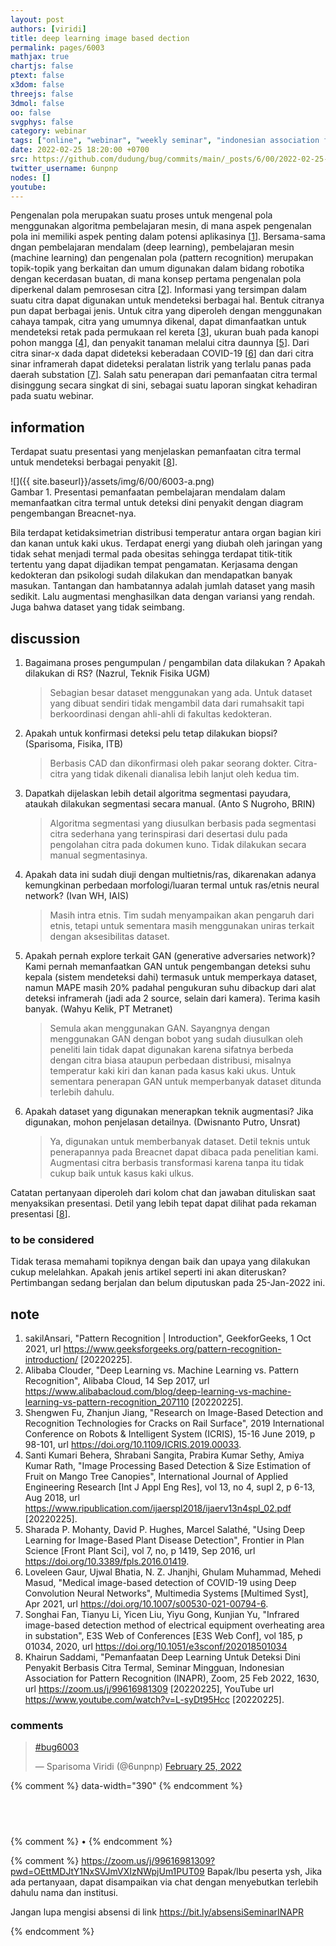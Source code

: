 ```yaml
---
layout: post
authors: [viridi]
title: deep learning image based dection
permalink: pages/6003
mathjax: true
chartjs: false
ptext: false
x3dom: false
threejs: false
3dmol: false
oo: false
svgphys: false
category: webinar
tags: ["online", "webinar", "weekly seminar", "indonesian association for pattern recognition", "inapr", "disease"]
date: 2022-02-25 18:20:00 +0700
src: https://github.com/dudung/bug/commits/main/_posts/6/00/2022-02-25-deep-learning-image-based-detection.md
twitter_username: 6unpnp
nodes: []
youtube:
---
```

Pengenalan pola merupakan suatu proses untuk mengenal pola menggunakan algoritma pembelajaran mesin, di mana aspek pengenalan pola ini memiliki aspek penting dalam potensi aplikasinya [[1](#r01)]. Bersama-sama dngan pembelajaran mendalam (deep learning), pembelajaran mesin (machine learning) dan pengenalan pola (pattern recognition) merupakan topik-topik yang berkaitan dan umum digunakan dalam bidang robotika dengan kecerdasan buatan, di mana konsep pertama pengenalan pola diperkenal dalam pemrosesan citra [[2](#r02)]. Informasi yang tersimpan dalam suatu citra dapat digunakan untuk mendeteksi berbagai hal. Bentuk citranya pun dapat berbagai jenis. Untuk citra yang diperoleh dengan menggunakan cahaya tampak, citra yang umumnya dikenal, dapat dimanfaatkan untuk mendeteksi retak pada permukaan rel kereta [[3](#r03)], ukuran buah pada kanopi pohon mangga [[4](#r04)], dan penyakit tanaman melalui citra daunnya [[5](#r05)]. Dari citra sinar-x dada dapat dideteksi keberadaan COVID-19 [[6](#r06)] dan dari citra sinar inframerah dapat dideteksi peralatan listrik yang terlalu panas pada daerah substation [[7](#r07)]. Salah satu penerapan dari pemanfaatan citra termal disinggung secara singkat di sini, sebagai suatu laporan singkat kehadiran pada suatu webinar.


## information
Terdapat suatu presentasi yang menjelaskan pemanfaatan citra termal untuk mendeteksi berbagai penyakit [[8](#r08)].

![]({{ site.baseurl}}/assets/img/6/00/6003-a.png) \
Gambar <a name='fig1'>1</a>. Presentasi pemanfaatan pembelajaran mendalam dalam memanfaatkan citra termal untuk deteksi dini penyakit dengan diagram pengembangan Breacnet-nya.

Bila terdapat ketidaksimetrian distribusi temperatur antara organ bagian kiri dan kanan untuk kaki ukus. Terdapat energi yang diubah oleh jaringan yang tidak sehat menjadi termal pada obesitas sehingga terdapat titik-titik tertentu yang dapat dijadikan tempat pengamatan. Kerjasama dengan kedokteran dan psikologi sudah dilakukan dan mendapatkan banyak masukan. Tantangan dan hambatannya adalah jumlah dataset yang masih sedikit. Lalu augmentasi menghasilkan data dengan variansi yang rendah. Juga bahwa dataset yang tidak seimbang.


## discussion
1. Bagaimana proses pengumpulan / pengambilan data dilakukan ? Apakah dilakukan di RS? (Nazrul, Teknik Fisika UGM)
	> Sebagian besar dataset menggunakan yang ada. Untuk dataset yang dibuat sendiri tidak mengambil data dari rumahsakit tapi berkoordinasi dengan ahli-ahli di fakultas kedokteran.
2. Apakah untuk konfirmasi deteksi pelu tetap dilakukan biopsi? (Sparisoma, Fisika, ITB)
	> Berbasis CAD dan dikonfirmasi oleh pakar seorang dokter. Citra-citra yang tidak dikenali dianalisa lebih lanjut oleh kedua tim.
3. Dapatkah dijelaskan lebih detail algoritma segmentasi payudara, ataukah dilakukan segmentasi secara manual. (Anto S Nugroho, BRIN)
	> Algoritma segmentasi yang diusulkan berbasis pada segmentasi citra sederhana yang terinspirasi dari desertasi dulu pada pengolahan citra pada dokumen kuno. Tidak dilakukan secara manual segmentasinya.
4. Apakah data ini sudah diuji dengan multietnis/ras, dikarenakan adanya kemungkinan perbedaan morfologi/luaran termal untuk ras/etnis neural network? (Ivan WH, IAIS)
	> Masih intra etnis. Tim sudah menyampaikan akan pengaruh dari etnis, tetapi untuk sementara masih menggunakan uniras terkait dengan aksesibilitas dataset.
5. Apakah pernah explore terkait GAN (generative adversaries network)? Kami pernah memanfaatkan GAN untuk pengembangan deteksi suhu kepala (sistem mendeteksi dahi) termasuk untuk memperkaya dataset, namun MAPE masih 20% padahal pengukuran suhu dibackup dari alat deteksi inframerah (jadi ada 2 source, selain dari kamera). Terima kasih banyak. (Wahyu Kelik, PT Metranet)
	> Semula akan menggunakan GAN. Sayangnya dengan menggunakan GAN dengan bobot yang sudah diusulkan oleh peneliti lain tidak dapat digunakan karena sifatnya berbeda dengan citra biasa ataupun perbedaan distribusi, misalnya temperatur kaki kiri dan kanan pada kasus kaki ukus. Untuk sementara penerapan GAN untuk memperbanyak dataset ditunda terlebih dahulu.
6. Apakah dataset yang digunakan menerapkan teknik augmentasi? Jika digunakan, mohon penjelasan detailnya. (Dwisnanto Putro, Unsrat)
	> Ya, digunakan untuk memberbanyak dataset. Detil teknis untuk penerapannya pada Breacnet dapat dibaca pada penelitian kami. Augmentasi citra berbasis transformasi karena tanpa itu tidak cukup baik untuk kasus kaki ulkus.

Catatan pertanyaan diperoleh dari kolom chat dan jawaban dituliskan saat menyaksikan presentasi. Detil yang lebih tepat dapat dilihat pada rekaman presentasi [[8](#r08)].

### to be considered
Tidak terasa memahami topiknya dengan baik dan upaya yang dilakukan cukup melelahkan. Apakah jenis artikel seperti ini akan diteruskan? Pertimbangan sedang berjalan dan belum diputuskan pada 25-Jan-2022 ini.


## note
1. <a name='r01'></a>sakilAnsari, "Pattern Recognition \| Introduction", GeekforGeeks, 1 Oct 2021, url <https://www.geeksforgeeks.org/pattern-recognition-introduction/> [20220225].
2. <a name='r02'></a>Alibaba Clouder, "Deep Learning vs. Machine Learning vs. Pattern Recognition", Alibaba Cloud, 14 Sep 2017, url <https://www.alibabacloud.com/blog/deep-learning-vs-machine-learning-vs-pattern-recognition_207110> [20220225].
3. <a name='r03'></a>Shengwen Fu, Zhanjun Jiang, "Research on Image-Based Detection and Recognition Technologies for Cracks on Rail Surface", 2019 International Conference on Robots & Intelligent System (ICRIS), 15-16 June 2019, p 98-101, url <https://doi.org/10.1109/ICRIS.2019.00033>.
4. <a name='r04'></a>Santi Kumari Behera, Shrabani Sangita, Prabira Kumar Sethy, Amiya Kumar Rath, "Image Processing Based Detection & Size Estimation of Fruit on Mango Tree Canopies", International Journal of Applied Engineering Research [Int J Appl Eng Res], vol 13, no 4, supl 2, p 6-13, Aug 2018, url <https://www.ripublication.com/ijaerspl2018/ijaerv13n4spl_02.pdf> [20220225].
5. <a name='r05'></a>Sharada P. Mohanty, David P. Hughes, Marcel Salathé, "Using Deep Learning for Image-Based Plant Disease Detection", Frontier in Plan Science [Front Plant Sci], vol 7, no, p 1419, Sep 2016, url <https://doi.org/10.3389/fpls.2016.01419>.
6. <a name='r06'></a>Loveleen Gaur, Ujwal Bhatia, N. Z. Jhanjhi, Ghulam Muhammad, Mehedi Masud, "Medical image-based detection of COVID-19 using Deep Convolution Neural Networks", Multimedia Systems [Multimed Syst], Apr 2021, url <https://doi.org/10.1007/s00530-021-00794-6>. 
7. <a name='r07'></a>Songhai Fan, Tianyu Li, Yicen Liu, Yiyu Gong, Kunjian Yu, "Infrared image-based detection method of electrical equipment overheating area in substation", E3S Web of Conferences [E3S Web Conf], vol 185, p 01034, 2020, url <https://doi.org/10.1051/e3sconf/202018501034>
8. <a name='r08'></a>Khairun Saddami, "Pemanfaatan Deep Learning Untuk Deteksi Dini Penyakit Berbasis Citra Termal, Seminar Mingguan, Indonesian Association for Pattern Recognition (INAPR), Zoom, 25 Feb 2022, 1630, url <https://zoom.us/j/99616981309> [20220225], YouTube url <https://www.youtube.com/watch?v=L-syDt95Hcc> [20220225].

### comments
<blockquote class="twitter-tweet" data-width="390"><p lang="und" dir="ltr"><a href="https://twitter.com/hashtag/bug6003?src=hash&amp;ref_src=twsrc%5Etfw">#bug6003</a></p>&mdash; Sparisoma Viridi (@6unpnp) <a href="https://twitter.com/6unpnp/status/1497167025474785285?ref_src=twsrc%5Etfw">February 25, 2022</a></blockquote> <script async src="https://platform.twitter.com/widgets.js" charset="utf-8"></script>
{% comment %} data-width="390" {% endcomment %}


## &nbsp;
{% comment %} []() &bull; []() {% endcomment %}


<ans>
</ans>


{% comment %}
https://zoom.us/j/99616981309?pwd=OEttMDJtY1NxSVJmVXIzNWpjUm1PUT09
Bapak/Ibu peserta ysh,
Jika ada pertanyaan, dapat disampaikan via chat dengan menyebutkan terlebih dahulu nama dan institusi. 

Jangan lupa mengisi absensi di link  https://bit.ly/absensiSeminarINAPR

{% endcomment %}
